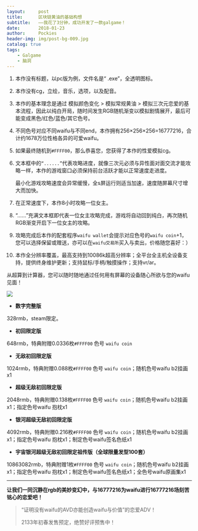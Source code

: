 ```yaml
---
layout:     post
title:      区块链黄油的基础构想
subtitle:   ——我花了3分钟，成功开发了一款galgame！
date:       2018-01-23
author:     Pockies
header-img: img/post-bg-009.jpg
catalog: true
tags:
    - Galgame
    - 脑洞
---
```


1. 本作没有标题，以pc版为例，文件名是“     .exe”，全透明图标。

2. 本作没有cg，立绘，音乐，选项，以及配音。

3. 本作的基本理念是通过 模拟颜色变化 > 模拟常规黄油 > 模拟三次元恋爱的基本流程，因此以纯白开局，随时间发生RGB随机渐变以模拟剧情展开，最后可能变成黑色/红色/蓝色/其它色号。

4. 不同色号对应不同waifu与不同end，本作拥有256×256×256=16777216，合计约1678万位性格各异的可爱waifu。

5. 如果最终随机到`#FFFF00`，那么恭喜您，您获得了本作的性爱模拟cg。

6. 文本框中的`“......”`代表攻略进度，就像三次元必须与异性面对面交流才能攻略一样，本作的游戏窗口必须保持前台活跃才能以正常速度走进度。

   最小化游戏攻略速度会异常缓慢，全s屏运行则适当加速，速度随屏幕尺寸增大而加快。

7. 在正常速度下，本作8小时攻略一位女主。

8. “......”充满文本框即代表一位女主攻略完成，游戏将自动回到纯白，再次随机RGB渐变开启下一位女主的攻略。

9. 攻略完成后本作的配套程序`waifu wallet`会提示对应色号的`waifu coin`+1，您可以选择保留或赠送，亦可以在`waifu交易所`买入与卖出，价格随您喜好：）

10. 本作全分辨率覆盖，最高支持到10086k超高分辨率；全平台全主机全设备支持，提供终身维护更新；支持鼠标/手柄/触摸操作；支持vr/ar。

  从超算到计算器，您可以随时随地通过任何用有屏幕的设备随心所欲与您的waifu见面！

![](https://wx4.sinaimg.cn/large/741f9461gy1fnqkq85dnqj210g0lr3z0.jpg)

- **数字完整版**

328rmb，steam限定。

- **初回限定版**

648rmb，特典附赠0.0336枚`#FFFF00` 色号 `waifu coin`

- **无敌初回限定版**

1024rmb，特典附赠0.088枚`#FFFF00` 色号 `waifu coin`；随机色号waifu b2挂画x1

- **超级无敌初回限定版**

2048rmb，特典附赠0.138枚`#FFFF00` 色号 `waifu coin`；随机色号waifu b2挂画x1；指定色号waifu 抱枕x1

- **银河超级无敌初回限定版**

4092rmb，特典附赠0.216枚`#FFFF00` 色号 `waifu coin`；随机色号waifu b2挂画x1；指定色号waifu 抱枕x1；制定色号waifu签名色纸x1

- **宇宙银河超级无敌初回限定祖传版（全球限量发型100套）**

10863082rmb，特典附赠1枚`#FFFF00` 色号 `waifu coin`；随机色号waifu b2挂画x1；指定色号waifu 抱枕x1；制定色号waifu签名色纸x1；全色号waifu原画集x1

---

**让我们一同沉静在rgb的美妙变幻中，与16777216为waifu进行16777216场刻苦铭心的恋爱吧！**

> “证明没有waifu的AVD亦能创造waifu与价值”的恋爱ADV！
>
> 2133年初春发售预定，绝赞好评预售中！